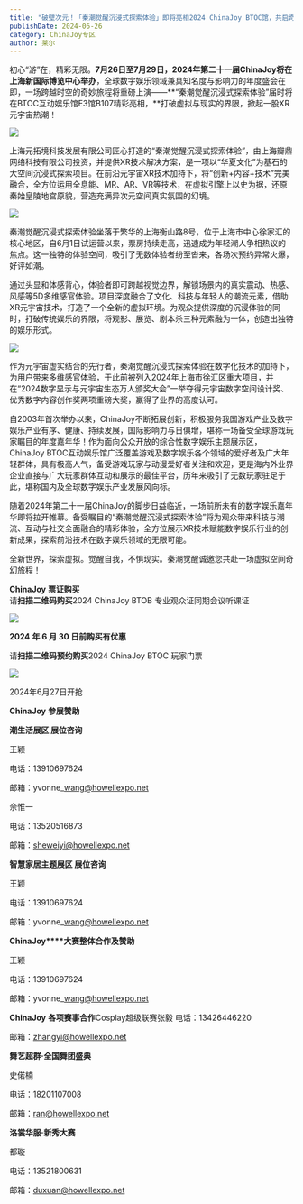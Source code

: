 ```yaml
---
title: "破壁次元！「秦潮觉醒沉浸式探索体验」即将亮相2024 ChinaJoy BTOC馆，共启奇幻之旅！"
publishDate: 2024-06-26
category: ChinaJoy专区
author: 莱尔
---
```


初心“游”在，精彩无限。**7月26日至7月29日，2024年第二十一届ChinaJoy将在上海新国际博览中心举办**，全球数字娱乐领域兼具知名度与影响力的年度盛会在即，一场跨越时空的奇妙旅程将重磅上演——**“秦潮觉醒沉浸式探索体验”届时将在BTOC互动娱乐馆E3馆B107精彩亮相，**打破虚拟与现实的界限，掀起一股XR元宇宙热潮！

![](https://ec-net-1251389766.cos.ap-shanghai.myqcloud.com/wp-content/uploads/2024/06/20240626120333713-683x1024.jpg)

上海元拓境科技发展有限公司匠心打造的“秦潮觉醒沉浸式探索体验”，由上海瓣鼎网络科技有限公司投资，并提供XR技术解决方案，是一项以“华夏文化”为基石的大空间沉浸式探索项目。在前沿元宇宙XR技术加持下，将“创新+内容+技术”完美融合，全方位运用全息能、MR、AR、VR等技术，在虚拟引擎上以史为据，还原秦始皇陵地宫原貌，营造充满异次元空间真实氛围的幻境。

![](https://ec-net-1251389766.cos.ap-shanghai.myqcloud.com/wp-content/uploads/2024/06/20240626120340790-1024x683.jpg)

秦潮觉醒沉浸式探索体验坐落于繁华的上海衡山路8号，位于上海市中心徐家汇的核心地区，自6月1日试运营以来，票房持续走高，迅速成为年轻潮人争相热议的焦点。这一独特的体验空间，吸引了无数体验者纷至沓来，各场次预约异常火爆，好评如潮。

通过头显和体感背心，体验者即可跨越视觉边界，解锁场景内的真实震动、热感、风感等5D多维感官体验。项目深度融合了文化、科技与年轻人的潮流元素，借助XR元宇宙技术，打造了一个全新的虚拟环境。为观众提供深度的沉浸体验的同时，打破传统娱乐的界限，将观影、展览、剧本杀三种元素融为一体，创造出独特的娱乐形式。

![](https://ec-net-1251389766.cos.ap-shanghai.myqcloud.com/wp-content/uploads/2024/06/20240626120343177-1024x683.jpg)

作为元宇宙虚实结合的先行者，秦潮觉醒沉浸式探索体验在数字化技术的加持下，为用户带来多维感官体验，于此前被列入2024年上海市徐汇区重大项目，并在“2024数字显示与元宇宙生态万人颁奖大会”一举夺得元宇宙数字空间设计奖、优秀数字内容创作奖两项重磅大奖，赢得了业界的高度认可。

自2003年首次举办以来，ChinaJoy不断拓展创新，积极服务我国游戏产业及数字娱乐产业有序、健康、持续发展，国际影响力与日俱增，堪称一场备受全球游戏玩家瞩目的年度嘉年华！作为面向公众开放的综合性数字娱乐主题展示区，ChinaJoy BTOC互动娱乐馆广泛覆盖游戏及数字娱乐各个领域的爱好者及广大年轻群体，具有极高人气，备受游戏玩家与动漫爱好者关注和欢迎，更是海内外业界企业直接与广大玩家群体互动和展示的最佳平台，历年来吸引了无数玩家驻足于此，堪称国内及全球数字娱乐产业发展风向标。

随着2024年第二十一届ChinaJoy的脚步日益临近，一场前所未有的数字娱乐嘉年华即将拉开帷幕。备受瞩目的“秦潮觉醒沉浸式探索体验”将为观众带来科技与潮流、互动与社交全面融合的精彩体验，全方位展示XR技术赋能数字娱乐行业的创新成果，探索前沿技术在数字娱乐领域的无限可能。

全新世界，探索虚拟。觉醒自我，不惧现实。秦潮觉醒诚邀您共赴一场虚拟空间奇幻旅程！

**ChinaJoy** **票证购买**  
请**扫描二维码购买**2024 ChinaJoy BTOB 专业观众证同期会议听课证

![](https://ec-net-1251389766.cos.ap-shanghai.myqcloud.com/wp-content/uploads/2024/06/20240626120351622.jpg)

**2024** **年 6 月 30 日前购买有优惠**

请**扫描二维码预约购买**2024 ChinaJoy BTOC 玩家门票

![](https://ec-net-1251389766.cos.ap-shanghai.myqcloud.com/wp-content/uploads/2024/06/20240626120353664-1024x1024.png)

2024年6月27日开抢  
  

**ChinaJoy** **参展赞助**

**潮生活展区 展位咨询**

王颖 

电话：13910697624  

邮箱：yvonne\_wang@howellexpo.net

佘惟一

电话：13520516873

邮箱：sheweiyi@howellexpo.net

**智慧家居主题展区 展位咨询**

王颖 

电话：13910697624  

邮箱：yvonne\_wang@howellexpo.net

**ChinaJoy****大赛整体合作及赞助**

王颖 

电话：13910697624  

邮箱：yvonne\_wang@howellexpo.net

**ChinaJoy** **各项赛事合作**Cosplay超级联赛张毅 电话：13426446220

邮箱：zhangyi@howellexpo.net

**舞艺超群·全国舞团盛典**

史偌楠

电话：18201107008

邮箱：ran@howellexpo.net

**洛裳华服·新秀大赛**

都璇

电话：13521800631

邮箱：duxuan@howellexpo.net
